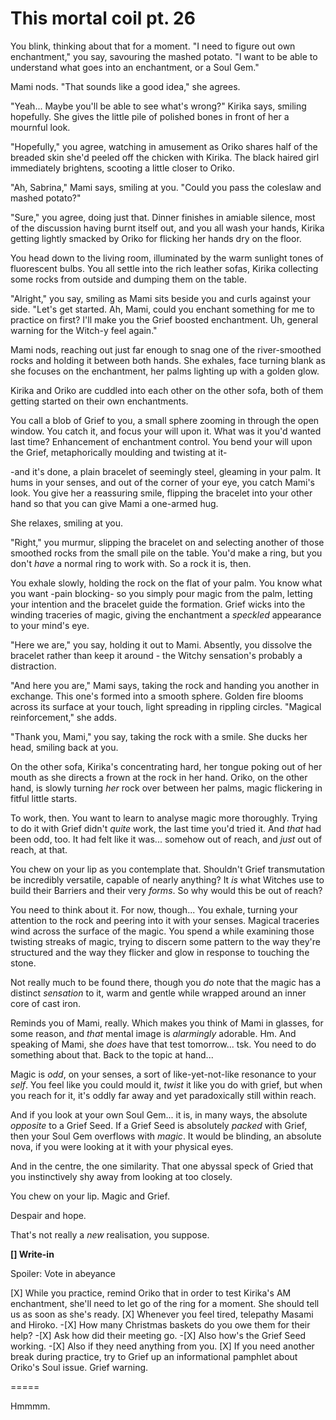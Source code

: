 # This mortal coil pt. 26

You blink, thinking about that for a moment. "I need to figure out own enchantment," you say, savouring the mashed potato. "I want to be able to understand what goes into an enchantment, or a Soul Gem."

Mami nods. "That sounds like a good idea," she agrees.

"Yeah... Maybe you'll be able to see what's wrong?" Kirika says, smiling hopefully. She gives the little pile of polished bones in front of her a mournful look.

"Hopefully," you agree, watching in amusement as Oriko shares half of the breaded skin she'd peeled off the chicken with Kirika. The black haired girl immediately brightens, scooting a little closer to Oriko.

"Ah, Sabrina," Mami says, smiling at you. "Could you pass the coleslaw and mashed potato?"

"Sure," you agree, doing just that. Dinner finishes in amiable silence, most of the discussion having burnt itself out, and you all wash your hands, Kirika getting lightly smacked by Oriko for flicking her hands dry on the floor.

You head down to the living room, illuminated by the warm sunlight tones of fluorescent bulbs. You all settle into the rich leather sofas, Kirika collecting some rocks from outside and dumping them on the table.

"Alright," you say, smiling as Mami sits beside you and curls against your side. "Let's get started. Ah, Mami, could you enchant something for me to practice on first? I'll make you the Grief boosted enchantment. Uh, general warning for the Witch-y feel again."

Mami nods, reaching out just far enough to snag one of the river-smoothed rocks and holding it between both hands. She exhales, face turning blank as she focuses on the enchantment, her palms lighting up with a golden glow.

Kirika and Oriko are cuddled into each other on the other sofa, both of them getting started on their own enchantments.

You call a blob of Grief to you, a small sphere zooming in through the open window. You catch it, and focus your will upon it. What was it you'd wanted last time? Enhancement of enchantment control. You bend your will upon the Grief, metaphorically moulding and twisting at it-

\-and it's done, a plain bracelet of seemingly steel, gleaming in your palm. It hums in your senses, and out of the corner of your eye, you catch Mami's look. You give her a reassuring smile, flipping the bracelet into your other hand so that you can give Mami a one-armed hug.

She relaxes, smiling at you.

"Right," you murmur, slipping the bracelet on and selecting another of those smoothed rocks from the small pile on the table. You'd make a ring, but you don't *have* a normal ring to work with. So a rock it is, then.

You exhale slowly, holding the rock on the flat of your palm. You know what you want -pain blocking- so you simply pour magic from the palm, letting your intention and the bracelet guide the formation. Grief wicks into the winding traceries of magic, giving the enchantment a *speckled* appearance to your mind's eye.

"Here we are," you say, holding it out to Mami. Absently, you dissolve the bracelet rather than keep it around - the Witchy sensation's probably a distraction.

"And here you are," Mami says, taking the rock and handing you another in exchange. This one's formed into a smooth sphere. Golden fire blooms across its surface at your touch, light spreading in rippling circles. "Magical reinforcement," she adds.

"Thank you, Mami," you say, taking the rock with a smile. She ducks her head, smiling back at you.

On the other sofa, Kirika's concentrating hard, her tongue poking out of her mouth as she directs a frown at the rock in her hand. Oriko, on the other hand, is slowly turning *her* rock over between her palms, magic flickering in fitful little starts.

To work, then. You want to learn to analyse magic more thoroughly. Trying to do it with Grief didn't *quite* work, the last time you'd tried it. And *that* had been odd, too. It had felt like it was... somehow out of reach, and *just* out of reach, at that.

You chew on your lip as you contemplate that. Shouldn't Grief transmutation be incredibly versatile, capable of nearly anything? It *is* what Witches use to build their Barriers and their very *forms*. So why would this be out of reach?

You need to think about it. For now, though... You exhale, turning your attention to the rock and peering into it with your senses. Magical traceries wind across the surface of the magic. You spend a while examining those twisting streaks of magic, trying to discern some pattern to the way they're structured and the way they flicker and glow in response to touching the stone.

Not really much to be found there, though you *do* note that the magic has a distinct *sensation* to it, warm and gentle while wrapped around an inner core of cast iron.

Reminds you of Mami, really. Which makes you think of Mami in glasses, for some reason, and *that* mental image is *alarmingly* adorable. Hm. And speaking of Mami, she *does* have that test tomorrow\... tsk. You need to do something about that. Back to the topic at hand...

Magic is *odd*, on your senses, a sort of like-yet-not-like resonance to your *self*. You feel like you could mould it, *twist* it like you do with grief, but when you reach for it, it's oddly far away and yet paradoxically still within reach.

And if you look at your own Soul Gem... it is, in many ways, the absolute *opposite* to a Grief Seed. If a Grief Seed is absolutely *packed* with Grief, then your Soul Gem overflows with *magic*. It would be blinding, an absolute nova, if you were looking at it with your physical eyes.

And in the centre, the one similarity. That one abyssal speck of Gried that you instinctively shy away from looking at too closely.

You chew on your lip. Magic and Grief.

Despair and hope.

That's not really a *new* realisation, you suppose.

**\[] Write-in**

Spoiler: Vote in abeyance

\[X] While you practice, remind Oriko that in order to test Kirika's AM enchantment, she'll need to let go of the ring for a moment. She should tell us as soon as she's ready.
\[X] Whenever you feel tired, telepathy Masami and Hiroko.
\-\[X] How many Christmas baskets do you owe them for their help?
\-\[X] Ask how did their meeting go.
\-\[X] Also how's the Grief Seed working.
\-\[X] Also if they need anything from you.
\[X] If you need another break during practice, try to Grief up an informational pamphlet about Oriko's Soul issue. Grief warning.

\=====​

Hmmmm.
